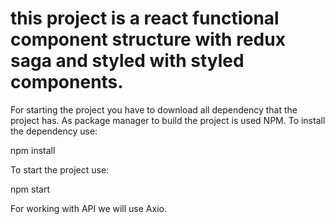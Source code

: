 # this project is a react functional component structure with redux saga and styled with styled components.

For starting the project you have to download all dependency that the project has.
As package manager to build the project is used NPM.
To install the dependency use:

npm install

To start the project use:

npm start

For working with API we will use Axio.

